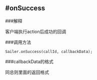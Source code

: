#onSuccess
-----

###解释

客户端执行action后成功的回调

###调用方法

````
Sailer.onSuccess(callId, callbackData);
````

###callbackData的格式

同总则里面的返回格式